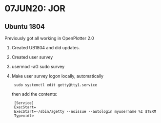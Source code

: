 # 07JUN20: JOR
## Ubuntu 1804
Previously got all working in OpenPlotter 2.0
1. Created UB1804 and did updates.
2. Created user survey
3. usermod -aG sudo survey
4. Make user survey logon locally, automatically
        
        sudo systemctl edit getty@tty1.service
   
   then add the contents:
   
        [Service]
        ExecStart=
        ExecStart=-/sbin/agetty --noissue --autologin myusername %I $TERM
        Type=idle